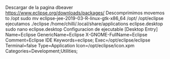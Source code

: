 Descargar de la pagina dbeaver
	https://www.eclipse.org/downloads/packages/
Descomprimimos movemos to /opt
	sudo mv eclipse-jee-2019-03-R-linux-gtk-x86_64 /opt/
/opt/eclipse
	ejecutamos ./eclipse
/home/chilli/.local/share/applications
	eclipse.desktop
sudo nano eclipse.desktop
	Configuracion de ejecutable
		[Desktop Entry]
		Name=Eclipse
		GenericName=Eclipse
		X-GNOME-FullName=Eclipse
		Comment=Eclipse IDE
		Keywords=eclipse;
		Exec=/opt/eclipse/eclipse
		Terminal=false
		Type=Application
		Icon=/opt/eclipse/icon.xpm
		Categories=Development;Utilities;
